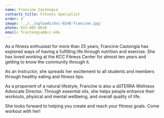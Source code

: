 ```yaml
---
name: Francine Castongia
contacts_title: Fitness Specialist
order: 4
image: '../../uploads/dsc-0248-francine.jpg'
phone: 815‑802‑8610
email: fcastongia@kcc.edu
---
```


As a fitness enthusiast for more than 25 years, Francine Castongia has explored ways of having a fulfilling life through nutrition and exercise. She has loved working at the KCC Fitness Center for almost ten years and getting to know the community through it.

As an Instructor, she spreads her excitement to all students and members through healthy eating and fitness tips.

As a proponent of a natural lifestyle, Francine is also a dōTERRA Wellness Advocate Director. Through essential oils, she helps people enhance their workouts, physical and mental wellbeing, and overall quality of life.

She looks forward to helping you create and reach your fitness goals. Come workout with her!
